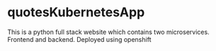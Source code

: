 # quotesKubernetesApp
This is a python full stack website which contains two microservices. Frontend and backend. Deployed using openshift
